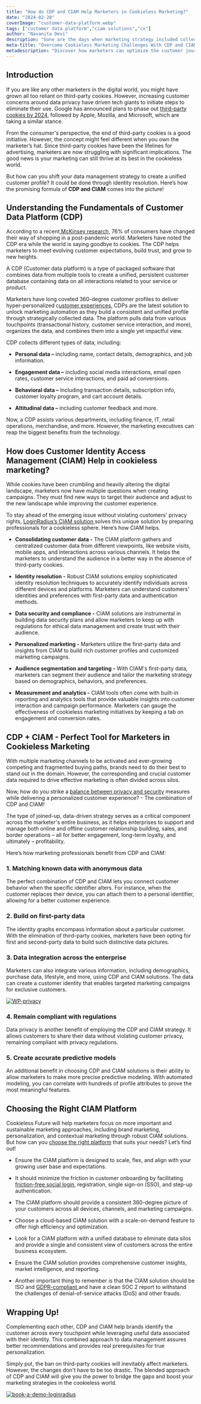 ```yaml
---
title: "How do CDP and CIAM Help Marketers in Cookieless Marketing?"
date: "2024-02-20"
coverImage: "customer-data-platform.webp"
tags: ["customer data platform","ciam solutions","cx"]
author: "Navanita Devi"
description: "Gone are the days when marketing strategy included collecting and using third-party cookies to target consumers. In today’s era, consumers are calling the shots to control their privacy, leading to a big change in how marketers manage customer data. While the concept evolved into reality, how can marketers move forward? Stay tuned as we explore how CDP and CIAM help marketers thrive in cookieless marketing."
meta-title: "Overcome Cookieless Marketing Challenges With CDP and CIAM"
metadescription: "Discover how marketers can optimize the customer journey with CDP and CIAM strategies, essential for seamlessly navigating the era of cookieless marketing."
---
```

## Introduction

If you are like any other marketers in the digital world, you might have grown all too reliant on third-party cookies. However, increasing customer concerns around data privacy have driven tech giants to initiate steps to eliminate their use. Google has announced plans to phase out [third-party cookies by 2024](https://developers.google.com/privacy-sandbox/blog/cookie-countdown-2023oct), followed by Apple, Mozilla, and Microsoft, which are taking a similar stance.

From the consumer's perspective, the end of third-party cookies is a good initiative. However, the concept might feel different when you own the marketer’s hat. Since third-party cookies have been the lifelines for advertising, marketers are now struggling with significant implications. The good news is your marketing can still thrive at its best in the cookieless world.

But how can you shift your data management strategy to create a unified customer profile? It could be done through identity resolution. Here’s how the promising formula of **CDP and CIAM** comes into the picture! 

## Understanding the Fundamentals of Customer Data Platform (CDP)

According to a recent[ McKinsey research,](https://www.mckinsey.com/capabilities/growth-marketing-and-sales/our-insights/emerging-consumer-trends-in-a-post-covid-19-world) 76% of consumers have changed their way of shopping in a post-pandemic world. Marketers have noted the CDP era while the world is saying goodbye to cookies. The CDP helps marketers to meet evolving customer expectations, build trust, and grow to new heights.

A CDP (Customer data platform) is a type of packaged software that combines data from multiple tools to create a unified, persistent customer database containing data on all interactions related to your service or product. 

Marketers have long coveted 360-degree customer profiles to deliver hyper-personalized c[ustomer experiences.](https://www.loginradius.com/blog/identity/new-age-ciam/) CDPs are the latest solution to unlock marketing automation as they build a consistent and unified profile through strategically collected data. The platform pulls data from various touchpoints (transactional history, customer service interaction, and more), organizes the data, and combines them into a single yet impactful view.

CDP collects different types of data, including:

* **Personal data –** including name, contact details, demographics, and job information.

* **Engagement data –** including social media interactions, email open rates, customer service interactions, and paid ad conversions.

* **Behavioral data –** Including transaction details, subscription info, customer loyalty program, and cart account details.

* **Altitudinal data –** including customer feedback and more.

Now, a CDP assists various departments, including finance, IT, retail operations, merchandise, and more. However, the marketing executives can reap the biggest benefits from the technology.

## How does Customer Identity Access Management (CIAM) Help in cookieless marketing?

While cookies have been crumbling and heavily altering the digital landscape, marketers now have multiple questions when creating campaigns. They must find new ways to target their audience and adjust to the new landscape while improving the customer experience. 

To stay ahead of the emerging issue without violating customers' privacy rights, [LoginRadius’s CIAM solution ](https://www.loginradius.com/blog/engineering/cookie-based-vs-cookieless-authentication/)solves this unique solution by preparing professionals for a cookieless sphere. 
Here’s how CIAM helps.

* **Consolidating customer data -** The CIAM platform gathers and centralized customer data from different viewpoints, like website visits, mobile apps, and interactions across various channels. It helps the marketers to understand the audience in a better way in the absence of third-party cookies. 

* **Identity resolution -**  Robust CIAM solutions employ sophisticated identity resolution techniques to accurately identify individuals across different devices and platforms. Marketers can understand customers' identities and preferences with first-party data and authentication methods. 

* **Data security and compliance -** CIAM solutions are instrumental in building data security plans and allow marketers to keep up with regulations for ethical data management and create trust with their audience. 

* **Personalized marketing -**  Marketers utilize the first-party data and insights from CIAM to build rich customer profiles and customized marketing campaigns. 

* **Audience segmentation and targeting -** With CIAM's first-party data, marketers can segment their audience and tailor the marketing strategy based on demographics, behaviors, and preferences. 
* **Measurement and analytics -** CIAM tools often come with built-in reporting and analytics tools that provide valuable insights into customer interaction and campaign performance. Marketers can gauge the effectiveness of cookieless marketing initiatives by keeping a tab on engagement and conversion rates. 

## CDP + CIAM - Perfect Tool for Marketers in Cookieless Marketing 

With multiple marketing channels to be activated and ever-growing competing and fragmented buying paths, brands need to do their best to stand out in the domain. However, the corresponding and crucial customer data required to drive effective marketing is often divided across silos. 

Now, how do you strike a [balance between privacy and security](https://www.loginradius.com/security/) measures while delivering a personalized customer experience? - The combination of CDP and CIAM!

The type of joined-up, data-driven strategy serves as a critical component across the marketer's entire business, as it helps enterprises to support and manage both online and offline customer relationship building, sales, and border operations – all for better engagement, long-term loyalty, and ultimately – profitability. 

Here’s how marketing professionals benefit from CDP and CIAM:

### 1. Matching known data with anonymous data

The perfect combination of CDP and CIAM lets you connect customer behavior when the specific identifier alters. For instance, when the customer replaces their device, you can attach them to a personal identifier, allowing for a better customer experience.

### 2. Build on first-party data

The identity graphs encompass information about a particular customer. With the elimination of third-party cookies, marketers have been opting for first and second-party data to build such distinctive data pictures. 

### 3. Data integration across the enterprise

Marketers can also integrate various information, including demographics, purchase data, lifestyle, and more, using CDP and CIAM solutions. The data can create a customer identity that enables targeted marketing campaigns for exclusive customers.

[![WP-privacy](WP-privacy.webp)](https://www.loginradius.com/resource/privacy-assured-marketing-whitepaper)

### 4. Remain compliant with regulations

Data privacy is another benefit of employing the CDP and CIAM strategy. It allows customers to share their data without violating customer privacy, remaining compliant with privacy regulations.

### 5. Create accurate predictive models

An additional benefit in choosing CDP and CIAM solutions is their ability to allow marketers to make more precise predictive modeling. With automated modeling, you can correlate with hundreds of profile attributes to prove the most meaningful features.

## Choosing the Right CIAM Platform 

Cookieless Future will help marketers focus on more important and sustainable marketing approaches, including brand marketing, personalization, and contextual marketing through robust CIAM solutions. But how can you [choose the right platform](https://www.loginradius.com/blog/identity/guide-choosing-right-ciam-solution/) that suits your needs? Let’s find out!

* Ensure the CIAM platform is designed to scale, flex, and align with your growing user base and expectations.

* It should minimize the friction in customer onboarding by facilitating [friction-free social login](https://www.loginradius.com/social-login/), registration, single sign-on (SSO), and step-up authentication.

* The CIAM platform should provide a consistent 360-degree picture of your customers across all devices, channels, and marketing campaigns.

* Choose a cloud-based CIAM solution with a scale-on-demand feature to offer high efficiency and optimization. 

* Look for a CIAM platform with a unified database to eliminate data silos and provide a single and consistent view of customers across the entire business ecosystem. 

* Ensure the CIAM solution provides comprehensive customer insights, market intelligence, and reporting. 

* Another important thing to remember is that the CIAM solution should be ISO and [GDPR-compliant ](https://www.loginradius.com/gdpr-and-privacy/)and have a clean SOC 2 report to withstand the challenges of denial-of-service attacks (DoS) and other frauds. 

## Wrapping Up!

Complementing each other, CDP and CIAM help brands identify the customer across every touchpoint while leveraging useful data associated with their identity. This combined approach to data management assures better recommendations and provides real prerequisites for true personalization. 

Simply put, the ban on third-party cookies will inevitably affect marketers. However, the changes don't have to be too drastic. The blended approach of CDP and CIAM will give you the power to bridge the gaps and boost your marketing strategies in the cookieless world. 

[![book-a-demo-loginradius](../../assets/book-a-demo-loginradius.webp)](https://www.loginradius.com/contact-us?utm_source=blog&utm_medium=web&utm_campaign=cdp-ciam-cookieless-marketing)
